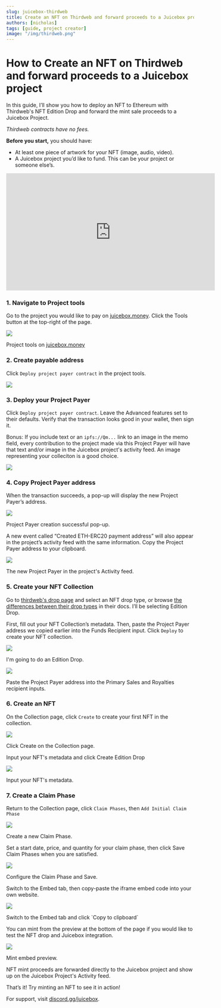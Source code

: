 ```yaml
---
slug: juicebox-thirdweb
title: Create an NFT on Thirdweb and forward proceeds to a Juicebox project
authors: [nicholas]
tags: [guide, project creator]
image: "/img/thirdweb.png"
---
```


# How to Create an NFT on Thirdweb and forward proceeds to a Juicebox project

In this guide, I’ll show you how to deploy an NFT to Ethereum with Thirdweb's NFT Edition Drop and forward the mint sale proceeds to a Juicebox Project.

*Thirdweb contracts have no fees.*

**Before you start,** you should have:
- At least one piece of artwork for your NFT (image, audio, video).
- A Juicebox project you’d like to fund. This can be your project or someone else’s.

<iframe width="560" height="315" src="https://www.youtube-nocookie.com/embed/9LHVt2xgTNg" title="YouTube video player" frameborder="0" allow="accelerometer; autoplay; clipboard-write; encrypted-media; gyroscope; picture-in-picture" allowfullscreen></iframe>

### 1. Navigate to Project tools
Go to the project you would like to pay on [juicebox.money](http://juicebox.money). Click the Tools button at the top-right of the page.
    
![](Untitled.png)
<p class="subtitle">Project tools on <a href="https://juicebox.money">juicebox.money</a></p>
    

### 2. Create payable address
Click `Deploy project payer contract` in the project tools.

![](Untitled1.png)

### 3. Deploy your Project Payer
Click `Deploy project payer contract`. Leave the Advanced features set to their defaults. Verify that the transaction looks good in your wallet, then sign it.
    
Bonus: If you include text or an `ipfs://Qm...` link to an image in the memo field, every contribution to the project made via this Project Payer will have that text and/or image in the Juicebox project's activity feed. An image representing your colleciton is a good choice. 

![](Untitled2.png)

### 4. Copy Project Payer address
When the transaction succeeds, a pop-up will display the new Project Payer’s address.

![](Untitled3.png)
<p class="subtitle">Project Payer creation successful pop-up.</p>

A new event called “Created ETH-ERC20 payment address” will also appear in the project’s activity feed with the same information. Copy the Project Payer address to your clipboard.

![](Untitled4.png)
<p class="subtitle">The new Project Payer in the project's Activity feed.</p>

### 5. Create your NFT Collection
Go to [thirdweb's drop page](https://thirdweb.com/contracts/new/pre-built/drop) and select an NFT drop type, or browse [the differences between their drop types](https://portal.thirdweb.com/pre-built-contracts/nfts) in their docs. I’ll be selecting Edition Drop. 

First, fill out your NFT Collection’s metadata. Then, paste the Project Payer address we copied earlier into the Funds Recipient input. Click `Deploy` to create your NFT collection.

![](Untitled5.png)
<p class="subtitle">I'm going to do an Edition Drop.</p>

![](Untitled6.png)
<p class="subtitle">Paste the Project Payer address into the Primary Sales and Royalties recipient inputs.</p>

### 6. Create an NFT 
On the Collection page, click `Create` to create your first NFT in the collection.

![](Untitled7.png)
<p class="subtitle">Click Create on the Collection page.</p>

Input your NFT's metadata and click Create Edition Drop

![](Untitled8.png)
<p class="subtitle">Input your NFT's metadata.</p>

### 7. Create a Claim Phase
Return to the Collection page, click `Claim Phases`, then `Add Initial Claim Phase`

![](Untitled9.png)
<p class="subtitle">Create a new Claim Phase.</p>

Set a start date, price, and quantity for your claim phase, then click Save Claim Phases when you are satisfied.

![](Untitled10.png)
<p class="subtitle">Configure the Claim Phase and Save.</p>

Switch to the Embed tab, then copy-paste the iframe embed code into your own website.

![](Untitled11.png)
<p class="subtitle">Switch to the Embed tab and click `Copy to clipboard`</p>

You can mint from the preview at the bottom of the page if you would like to test the NFT drop and Juicebox integration. 

![](Untitled12.png)
<p class="subtitle">Mint embed preview.</p>

NFT mint proceeds are forwarded directly to the Juicebox project and show up on the Juicebox Project's Activity feed. 

That’s it! Try minting an NFT to see it in action! 

For support, visit [discord.gg/juicebox](http://discord.gg/juicebox).

